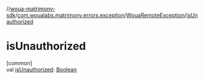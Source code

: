 //[woua-matrimony-sdk](../../../index.md)/[com.woualabs.matrimony.errors.exception](../index.md)/[WouaRemoteException](index.md)/[isUnauthorized](is-unauthorized.md)

# isUnauthorized

[common]\
val [isUnauthorized](is-unauthorized.md): [Boolean](https://kotlinlang.org/api/latest/jvm/stdlib/kotlin/-boolean/index.html)
